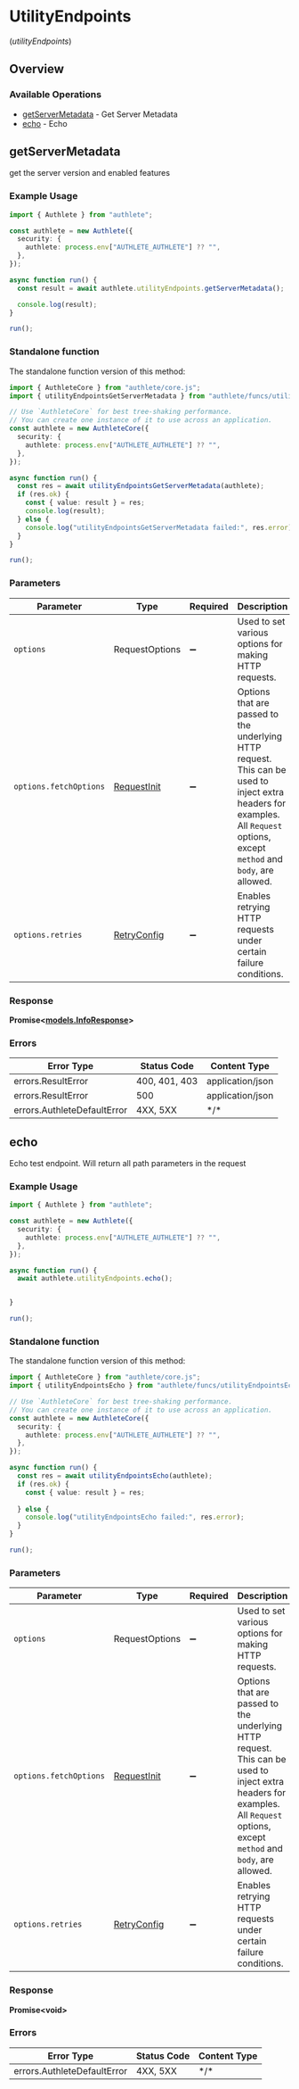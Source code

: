 # UtilityEndpoints
(*utilityEndpoints*)

## Overview

### Available Operations

* [getServerMetadata](#getservermetadata) - Get Server Metadata
* [echo](#echo) - Echo

## getServerMetadata

get the server version and enabled features


### Example Usage

<!-- UsageSnippet language="typescript" operationID="info_api" method="get" path="/api/info" -->
```typescript
import { Authlete } from "authlete";

const authlete = new Authlete({
  security: {
    authlete: process.env["AUTHLETE_AUTHLETE"] ?? "",
  },
});

async function run() {
  const result = await authlete.utilityEndpoints.getServerMetadata();

  console.log(result);
}

run();
```

### Standalone function

The standalone function version of this method:

```typescript
import { AuthleteCore } from "authlete/core.js";
import { utilityEndpointsGetServerMetadata } from "authlete/funcs/utilityEndpointsGetServerMetadata.js";

// Use `AuthleteCore` for best tree-shaking performance.
// You can create one instance of it to use across an application.
const authlete = new AuthleteCore({
  security: {
    authlete: process.env["AUTHLETE_AUTHLETE"] ?? "",
  },
});

async function run() {
  const res = await utilityEndpointsGetServerMetadata(authlete);
  if (res.ok) {
    const { value: result } = res;
    console.log(result);
  } else {
    console.log("utilityEndpointsGetServerMetadata failed:", res.error);
  }
}

run();
```

### Parameters

| Parameter                                                                                                                                                                      | Type                                                                                                                                                                           | Required                                                                                                                                                                       | Description                                                                                                                                                                    |
| ------------------------------------------------------------------------------------------------------------------------------------------------------------------------------ | ------------------------------------------------------------------------------------------------------------------------------------------------------------------------------ | ------------------------------------------------------------------------------------------------------------------------------------------------------------------------------ | ------------------------------------------------------------------------------------------------------------------------------------------------------------------------------ |
| `options`                                                                                                                                                                      | RequestOptions                                                                                                                                                                 | :heavy_minus_sign:                                                                                                                                                             | Used to set various options for making HTTP requests.                                                                                                                          |
| `options.fetchOptions`                                                                                                                                                         | [RequestInit](https://developer.mozilla.org/en-US/docs/Web/API/Request/Request#options)                                                                                        | :heavy_minus_sign:                                                                                                                                                             | Options that are passed to the underlying HTTP request. This can be used to inject extra headers for examples. All `Request` options, except `method` and `body`, are allowed. |
| `options.retries`                                                                                                                                                              | [RetryConfig](../../lib/utils/retryconfig.md)                                                                                                                                  | :heavy_minus_sign:                                                                                                                                                             | Enables retrying HTTP requests under certain failure conditions.                                                                                                               |

### Response

**Promise\<[models.InfoResponse](../../models/inforesponse.md)\>**

### Errors

| Error Type                  | Status Code                 | Content Type                |
| --------------------------- | --------------------------- | --------------------------- |
| errors.ResultError          | 400, 401, 403               | application/json            |
| errors.ResultError          | 500                         | application/json            |
| errors.AuthleteDefaultError | 4XX, 5XX                    | \*/\*                       |

## echo

Echo test endpoint. Will return all path parameters in the request


### Example Usage

<!-- UsageSnippet language="typescript" operationID="misc_echo_api" method="get" path="/api/misc/echo" -->
```typescript
import { Authlete } from "authlete";

const authlete = new Authlete({
  security: {
    authlete: process.env["AUTHLETE_AUTHLETE"] ?? "",
  },
});

async function run() {
  await authlete.utilityEndpoints.echo();


}

run();
```

### Standalone function

The standalone function version of this method:

```typescript
import { AuthleteCore } from "authlete/core.js";
import { utilityEndpointsEcho } from "authlete/funcs/utilityEndpointsEcho.js";

// Use `AuthleteCore` for best tree-shaking performance.
// You can create one instance of it to use across an application.
const authlete = new AuthleteCore({
  security: {
    authlete: process.env["AUTHLETE_AUTHLETE"] ?? "",
  },
});

async function run() {
  const res = await utilityEndpointsEcho(authlete);
  if (res.ok) {
    const { value: result } = res;
    
  } else {
    console.log("utilityEndpointsEcho failed:", res.error);
  }
}

run();
```

### Parameters

| Parameter                                                                                                                                                                      | Type                                                                                                                                                                           | Required                                                                                                                                                                       | Description                                                                                                                                                                    |
| ------------------------------------------------------------------------------------------------------------------------------------------------------------------------------ | ------------------------------------------------------------------------------------------------------------------------------------------------------------------------------ | ------------------------------------------------------------------------------------------------------------------------------------------------------------------------------ | ------------------------------------------------------------------------------------------------------------------------------------------------------------------------------ |
| `options`                                                                                                                                                                      | RequestOptions                                                                                                                                                                 | :heavy_minus_sign:                                                                                                                                                             | Used to set various options for making HTTP requests.                                                                                                                          |
| `options.fetchOptions`                                                                                                                                                         | [RequestInit](https://developer.mozilla.org/en-US/docs/Web/API/Request/Request#options)                                                                                        | :heavy_minus_sign:                                                                                                                                                             | Options that are passed to the underlying HTTP request. This can be used to inject extra headers for examples. All `Request` options, except `method` and `body`, are allowed. |
| `options.retries`                                                                                                                                                              | [RetryConfig](../../lib/utils/retryconfig.md)                                                                                                                                  | :heavy_minus_sign:                                                                                                                                                             | Enables retrying HTTP requests under certain failure conditions.                                                                                                               |

### Response

**Promise\<void\>**

### Errors

| Error Type                  | Status Code                 | Content Type                |
| --------------------------- | --------------------------- | --------------------------- |
| errors.AuthleteDefaultError | 4XX, 5XX                    | \*/\*                       |